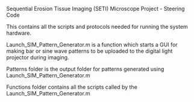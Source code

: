 Sequential Erosion Tissue Imaging (SETI) Microscope Project - Steering Code

This contains all the scripts and protocols needed for running the system hardware.


Launch_SIM_Pattern_Generator.m is a function which starts a GUI for making bar or sine wave patterns to be uploaded to the digital light projector during imaging.

Patterns folder is the output folder for patterns generated using Launch_SIM_Pattern_Generator.m

Functions folder contains all the scripts called by the Launch_SIM_Pattern_Generator.m 